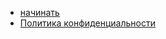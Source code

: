<script src="language.js"></script>
- [начинать](/watomatic/de/index.html)
- [Политика конфиденциальности](/watomatic/privacy-policy.md)